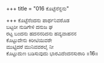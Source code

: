 +++
title = "016 ಕೊಟ್ಟೆನೆನ್ದನು"

+++
ಕೊಟ್ಟೆನೆಂದನು ಪಾರ್ಥನಿವರೊಡ  
ಬಟ್ಟರೀ ನುಡಿಗೇಳಿ ದನುಜ ಘ  
ರಟ್ಟ ಬಂದನು ಹದನನರಿದನು ಹವ್ಯವಾಹನನ   
ಕೊಟ್ಟುದೇನು ಕಿರೀಟಿಯಿವರೇ  
ಮುಟ್ಟಿದರೆ ಮುನಿವವರಲೈ ನೀ  
ಕೊಟ್ಟುದುಣ ಬಡಿಸುವುದು ಭಾರವಿದೆಂದನಸುರಾರಿ      ॥16॥